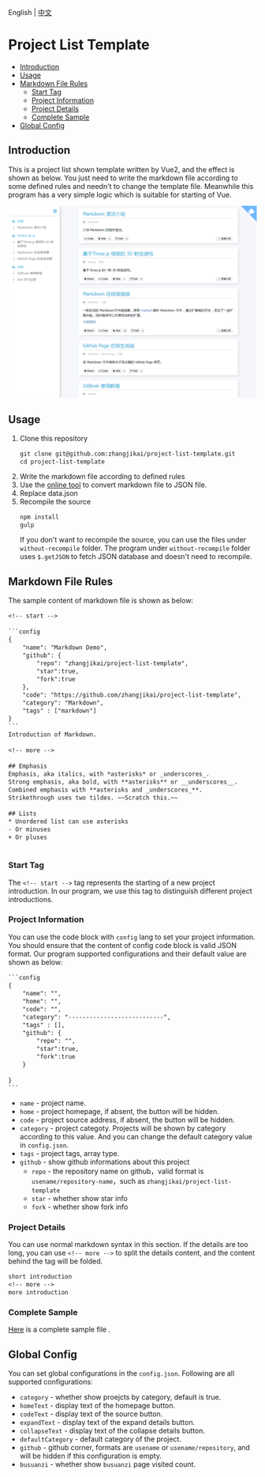English | [中文](README.md)
# Project List Template



* [Introduction](#introduction)
* [Usage](#usage)
* [Markdown File Rules](#markdown-file-rules)
    * [Start Tag](#start-tag)
    * [Project Information](#project-information)
    * [Project Details](#project-details)
    * [Complete Sample](#complete-sample)
* [Global Config](#global-config)



## Introduction
This is a project list shown template written by Vue2, and the effect is shown as below. You just need to write the markdown file according to some defined rules and needn't to change the template file. Meanwhile this program has a very simple logic which is suitable for starting of Vue.

<kbd>
<img src="screenshot/screenshot.png">
</kbd>

## Usage
1. Clone this repository
    ```
    git clone git@github.com:zhangjikai/project-list-template.git
    cd project-list-template
    ```
2. Write the markdown file according to defined rules
3. Use the [online tool](http://project.zhangjikai.com/generator/) to convert markdown file to JSON file.
4. Replace data.json
5. Recompile the source
    ```
    npm install
    gulp
    ```
    If you don't want to recompile the source, you can use the files under `without-recompile` folder. The program under `without-recompile` folder uses `$.getJSON` to fetch JSON database and doesn't need to recompile.

## Markdown File Rules
The sample content of markdown file is shown as below:
<pre lang="no-highlight"><code>&lt;!-- start -->

```config
{
    "name": "Markdown Demo",
    "github": {
        "repo": "zhangjikai/project-list-template",
        "star":true,
        "fork":true
    },
    "code": "https://github.com/zhangjikai/project-list-template",
    "category": "Markdown",
    "tags" : ["markdown"]
}
```
Introduction of Markdown.

&lt;!-- more -->

## Emphasis
Emphasis, aka italics, with *asterisks* or _underscores_.
Strong emphasis, aka bold, with **asterisks** or __underscores__.
Combined emphasis with **asterisks and _underscores_**.
Strikethrough uses two tildes. ~~Scratch this.~~

## Lists
* Unordered list can use asterisks
- Or minuses
+ Or pluses

</code></pre>

### Start Tag

 The `<!-- start -->` tag represents the starting of a new project introduction. In our program, we use this tag to distinguish different project introductions.

### Project Information
You can use the code block with `config` lang to set your project information. You should ensure that the content of config code block is valid JSON format. Our program supported configurations and their default value are shown as below:
<pre lang="no-highlight"><code>```config
{
    "name": "",
    "home": "",
    "code": "",
    "category": "---------------------------",
    "tags" : [],
    "github": {
        "repo": "",
        "star":true,
        "fork":true
    }

}
```
</code></pre>

* `name` - project name.
* `home` - project homepage, if absent, the button will be hidden.
* `code` - project source address, if absent, the button will be hidden.
* `category` - project categoty. Projects will be shown by category according to this value. And you can change the default category value in `config.json`.
* `tags` - project tags, array type.
* `github` - show github informations about this project
  * `repo` - the repository name on github，valid format is `usename/repository-name`，such as `zhangjikai/project-list-template`
  * `star` - whether show star info
  * `fork` - whether show fork info

### Project Details
You can use normal markdown syntax in this section. If the details are too long, you can use `<!-- more -->` to split the details content, and the content behind the tag will be folded.
```
short introduction
<!-- more -->
more introduction
```

### Complete Sample
[Here](demo/demo_en.md) is a complete sample file .

## Global Config
You can set global configurations in the `config.json`. Following are all supported configurations:
* `category` - whether show proejcts by category, default is true.
* `homeText` - display text of the homepage button.
* `codeText` - display text of the source button.
* `expandText` - display text of the expand details button.
* `collapseText` - display text of the collapse details button.
* `defaultCategory` - default category of the project.
* `github` - github corner, formats are `usename` or `usename/repository`, and will be hidden if this configuration is empty.
* `busuanzi` - whether show `busuanzi` page visited count.
